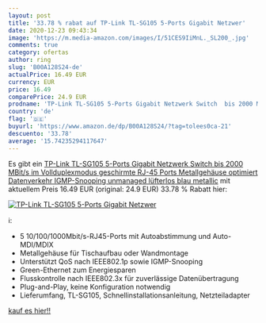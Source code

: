 ```yaml
---
layout: post
title: '33.78 % rabat auf TP-Link TL-SG105 5-Ports Gigabit Netzwer'
date: 2020-12-23 09:43:34
image: 'https://m.media-amazon.com/images/I/51CES9IiMnL._SL200_.jpg'
comments: true
category: ofertas
author: ring
slug: 'B00A128S24-de'
actualPrice: 16.49 EUR
currency: EUR
price: 16.49
comparePrice: 24.9 EUR
prodname: 'TP-Link TL-SG105 5-Ports Gigabit Netzwerk Switch  bis 2000 MBit/s im Vollduplexmodus  geschirmte RJ-45 Ports  Metallgehäuse  optimiert Datenverkehr  IGMP-Snooping  unmanaged  lüfterlos  blau metallic'
country: 'de'
flag: '🇩🇪'
buyurl: 'https://www.amazon.de/dp/B00A128S24/?tag=tolees0ca-21'
descuento: '33.78'
average: '15.74235294117647'
---
```


Es gibt ein [TP-Link TL-SG105 5-Ports Gigabit Netzwerk Switch  bis 2000 MBit/s im Vollduplexmodus  geschirmte RJ-45 Ports  Metallgehäuse  optimiert Datenverkehr  IGMP-Snooping  unmanaged  lüfterlos  blau metallic](https://www.amazon.de/dp/B00A128S24/?tag=tolees0ca-21) mit aktuellem Preis 16.49 EUR (original: 24.9 EUR) 33.78 % Rabatt hier:

[![TP-Link TL-SG105 5-Ports Gigabit Netzwer](https://m.media-amazon.com/images/I/51CES9IiMnL._SL200_.jpg)](https://www.amazon.de/dp/B00A128S24/?tag=tolees0ca-21)

ℹ️:

- 5 10/100/1000Mbit/s-RJ45-Ports mit Autoabstimmung und Auto-MDI/MDIX
- Metallgehäuse für Tischaufbau oder Wandmontage
- Unterstützt QoS nach IEEE802.1p sowie IGMP-Snooping
- Green-Ethernet zum Energiesparen
- Flusskontrolle nach IEEE802.3x für zuverlässige Datenübertragung
- Plug-and-Play, keine Konfiguration notwendig
- Lieferumfang, TL-SG105, Schnellinstallationsanleitung, Netzteiladapter

[kauf es hier!!](https://www.amazon.de/dp/B00A128S24/?tag=tolees0ca-21)
